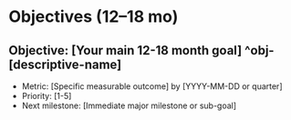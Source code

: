# Objectives (12–18 mo)
## Objective: [Your main 12-18 month goal]  ^obj-[descriptive-name]
- Metric: [Specific measurable outcome] by [YYYY-MM-DD or quarter]
- Priority: [1-5]
- Next milestone: [Immediate major milestone or sub-goal]